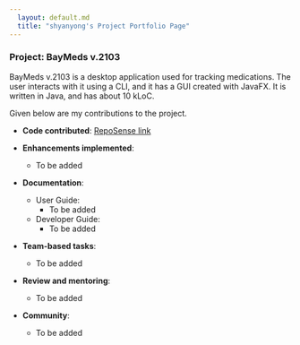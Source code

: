 ```yaml
---
  layout: default.md
  title: "shyanyong's Project Portfolio Page"
---
```


### Project: BayMeds v.2103

BayMeds v.2103 is a desktop application used for tracking medications. The user interacts with it using a CLI, and it has a GUI created with JavaFX. It is written in Java, and has about 10 kLoC.

Given below are my contributions to the project.

* **Code contributed**: [RepoSense link](https://nus-cs2103-ay2324s1.github.io/tp-dashboard/?search=shyanyong&breakdown=true)

* **Enhancements implemented**:
  * To be added

* **Documentation**:
  * User Guide:
    * To be added
  * Developer Guide:
    * To be added

* **Team-based tasks**:
  * To be added

* **Review and mentoring**:
  * To be added

* **Community**:
  * To be added

